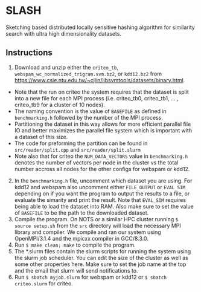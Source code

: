 # SLASH
Sketching based distributed locally sensitive hashing algorithm for similarity search with ultra high dimensionality datasets.

## Instructions
1. Download and unzip either the `criteo_tb`, `webspam_wc_normalized_trigram.svm.bz2`, or `kdd12.bz2` from https://www.csie.ntu.edu.tw/~cjlin/libsvmtools/datasets/binary.html. 
* Note that the run on criteo the system requires that the dataset is split into a new file for each MPI process (i.e. criteo_tb0, criteo_tb1, ... , criteo_tb9 for a cluster of 10 nodes). 
* The naming convention is the value of `BASEFILE` as defined in `benchmarking.h` followed by the number of the MPI process. 
* Partitioning the dataset in this way allows for more efficient parallel file IO and better maximizes the parallel file system which is important with a dataset of this size. 
* The code for preforming the partition can be found in `src/reader/split.cpp` and `src/reader/split.slurm`
* Note also that for criteo the `NUM_DATA_VECTORS` value in `benchmarking.h` denotes the number of vectors per node in the cluster vs the total number accross all nodes for the other configs for webspam or kdd12.
2. In the `benchmarking.h` file, uncomment which dataset you are using. For kdd12 and webspam also uncomment either `FILE_OUTPUT` or `EVAL_SIM` depending on if you want the program to output the results to a file, or evaluate the simarity and print the result. Note that `EVAL_SIM` requires being able to load the dataset into RAM. Also make sure to set the value of `BASEFILE` to be the path to the downloaded dataset.
3. Compile the program. On NOTS or a similar HPC cluster running `$ source setup.sh` from the `src` directory will load the necessary MPI library and compiler. We compile and ran our system using OpenMPI/3.1.4 and the mpicxx compiler in GCC/8.3.0.
4. Run `$ make clean; make` to compile the program.
5. The *.slurm files contain the slurm scripts for running the system using the slurm job scheduler. You can edit the size of the cluster as well as some other properties here. Make sure to set the job name at the top and the email that slurm will send notifications to.
6. Run `$ sbatch myjob.slurm` for webspam or kdd12 or `$ sbatch criteo.slurm` for criteo.
